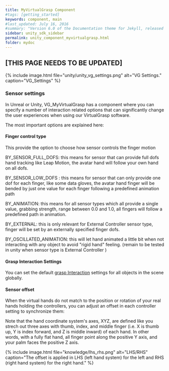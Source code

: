 ```yaml
---
title: MyVirtualGrasp Component
#tags: [getting_started]
keywords: component, main
#last_updated: July 16, 2016
#summary: "Version 6.0 of the Documentation theme for Jekyll, released July 4, 2016, implements relative links so you can view the files offline or on any server without configuring urls and baseurls. Additionally, you can store pages in subdirectories. Templates for alerts and images are available."
sidebar: unity_sdk_sidebar
permalink: unity_component_myvirtualgrasp.html
folder: mydoc
---
```


## [THIS PAGE NEEDS TO BE UPDATED]

{% include image.html file="unity/unity_vg_settings.png" alt="VG Settings." caption="VG_Settings" %}


### Sensor settings

In Unreal or Unity, VG_MyVirtualGrasp has a component where you can specify a number of interaction related options that can significantly change the user experiences when using our VirtualGrasp software. 

The most important options are explained here:

#### Finger control type

This provide the option to choose how sensor controls the finger motion

BY_SENSOR_FULL_DOFS: this means for sensor that can provide full dofs hand tracking like Leap Motion, the avatar hand will follow your own hand on all dofs. 

BY_SENSOR_LOW_DOFS : this means for sensor that can only provide one dof for each finger, like some data gloves, the avatar hand finger will be bended by just one value for each finger following a predefined animation path

BY_ANIMATION: this means for all sensor types which all provide a single value, grabbing strength, range between 0.0 and 1.0, all fingers will follow a predefined path in animation.

BY_EXTERNAL: this is only relevant for External Controller sensor type, finger will be set by an externally specified finger dofs.

BY_OSCILLATED_ANIMATION: this will let hand animated a little bit when not interacting with any object to avoid "rigid hand" feeling. (remain to be tested in unity when sensor type is External Controller )

#### Grasp Interaction Settings

You can set the default [grasp Interaction](grasp_interaction.html#grasp-interaction) settings for all objects in the scene globally. 


#### Sensor offset

When the virtual hands do not match to the position or rotation of your real hands holding the controllers, you can adjust an offset in each controller setting to synchronize them:

Note that the hand coordinate system's axes, XYZ, are defined like you strech out three axes with thumb, index, and middle finger (i.e. X is thumb up, Y is index forward, and Z is middle inward) of each hand. In other words, with a fully flat hand, all finger point along the positive Y axis, and your palm faces the positive Z axis.

{% include image.html file="knowledge/lhs_rhs.png" alt="LHS/RHS" caption="The offset is applied in LHS (left hand system) for the left and RHS (right hand system) for the right hand." %}